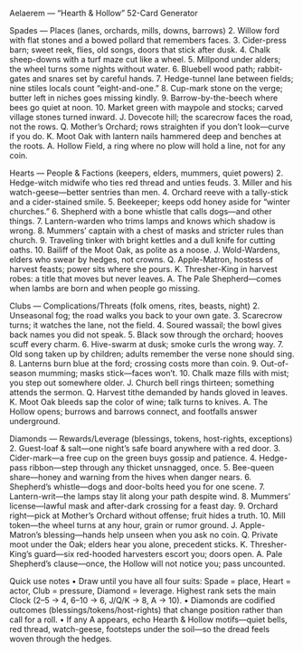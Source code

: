Aelaerem — “Hearth & Hollow” 52-Card Generator

Spades — Places (lanes, orchards, mills, downs, barrows)
	2.	Willow ford with flat stones and a bowed pollard that remembers faces.
	3.	Cider-press barn; sweet reek, flies, old songs, doors that stick after dusk.
	4.	Chalk sheep-downs with a turf maze cut like a wheel.
	5.	Millpond under alders; the wheel turns some nights without water.
	6.	Bluebell wood path; rabbit-gates and snares set by careful hands.
	7.	Hedge-tunnel lane between fields; nine stiles locals count “eight-and-one.”
	8.	Cup-mark stone on the verge; butter left in niches goes missing kindly.
	9.	Barrow-by-the-beech where bees go quiet at noon.
	10.	Market green with maypole and stocks; carved village stones turned inward.
J. Dovecote hill; the scarecrow faces the road, not the rows.
Q. Mother’s Orchard; rows straighten if you don’t look—curve if you do.
K. Moot Oak with lantern nails hammered deep and benches at the roots.
A. Hollow Field, a ring where no plow will hold a line, not for any coin.

Hearts — People & Factions (keepers, elders, mummers, quiet powers)
	2.	Hedge-witch midwife who ties red thread and unties feuds.
	3.	Miller and his watch-geese—better sentries than men.
	4.	Orchard reeve with a tally-stick and a cider-stained smile.
	5.	Beekeeper; keeps odd honey aside for “winter churches.”
	6.	Shepherd with a bone whistle that calls dogs—and other things.
	7.	Lantern-warden who trims lamps and knows which shadow is wrong.
	8.	Mummers’ captain with a chest of masks and stricter rules than church.
	9.	Traveling tinker with bright kettles and a dull knife for cutting oaths.
	10.	Bailiff of the Moot Oak, as polite as a noose.
J. Wold-Wardens, elders who swear by hedges, not crowns.
Q. Apple-Matron, hostess of harvest feasts; power sits where she pours.
K. Thresher-King in harvest robes: a title that moves but never leaves.
A. The Pale Shepherd—comes when lambs are born and when people go missing.

Clubs — Complications/Threats (folk omens, rites, beasts, night)
	2.	Unseasonal fog; the road walks you back to your own gate.
	3.	Scarecrow turns; it watches the lane, not the field.
	4.	Soured wassail; the bowl gives back names you did not speak.
	5.	Black sow through the orchard; hooves scuff every charm.
	6.	Hive-swarm at dusk; smoke curls the wrong way.
	7.	Old song taken up by children; adults remember the verse none should sing.
	8.	Lanterns burn blue at the ford; crossing costs more than coin.
	9.	Out-of-season mumming; masks stick—faces won’t.
	10.	Chalk maze fills with mist; you step out somewhere older.
J. Church bell rings thirteen; something attends the sermon.
Q. Harvest tithe demanded by hands gloved in leaves.
K. Moot Oak bleeds sap the color of wine; talk turns to knives.
A. The Hollow opens; burrows and barrows connect, and footfalls answer underground.

Diamonds — Rewards/Leverage (blessings, tokens, host-rights, exceptions)
	2.	Guest-loaf & salt—one night’s safe board anywhere with a red door.
	3.	Cider-mark—a free cup on the green buys gossip and patience.
	4.	Hedge-pass ribbon—step through any thicket unsnagged, once.
	5.	Bee-queen share—honey and warning from the hives when danger nears.
	6.	Shepherd’s whistle—dogs and door-bolts heed you for one scene.
	7.	Lantern-writ—the lamps stay lit along your path despite wind.
	8.	Mummers’ license—lawful mask and after-dark crossing for a feast day.
	9.	Orchard right—pick at Mother’s Orchard without offense; fruit hides a truth.
	10.	Mill token—the wheel turns at any hour, grain or rumor ground.
J. Apple-Matron’s blessing—hands help unseen when you ask no coin.
Q. Private moot under the Oak; elders hear you alone, precedent sticks.
K. Thresher-King’s guard—six red-hooded harvesters escort you; doors open.
A. Pale Shepherd’s clause—once, the Hollow will not notice you; pass uncounted.

Quick use notes
	•	Draw until you have all four suits: Spade = place, Heart = actor, Club = pressure, Diamond = leverage. Highest rank sets the main Clock (2–5 → 4, 6–10 → 6, J/Q/K → 8, A → 10).
	•	Diamonds are codified outcomes (blessings/tokens/host-rights) that change position rather than call for a roll.
	•	If any A appears, echo Hearth & Hollow motifs—quiet bells, red thread, watch-geese, footsteps under the soil—so the dread feels woven through the hedges.

